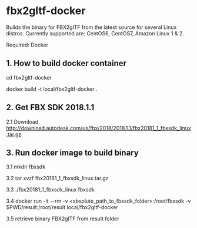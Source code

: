 # fbx2gltf-docker

Builds the binary for FBX2glTF from the latest source for several Linux distros.
Currently supported are: CentOS6, CentOS7, Amazon Linux 1 & 2.

Required: Docker


## 1. How to build docker container

cd fbx2gltf-docker

docker build -t local/fbx2gltf-docker .

## 2. Get FBX SDK 2018.1.1

2.1 Download http://download.autodesk.com/us/fbx/2018/2018.1.1/fbx20181_1_fbxsdk_linux.tar.gz


## 3. Run docker image to build binary

3.1 mkdir fbxsdk

3.2 tar xvzf fbx20181_1_fbxsdk_linux.tar.gz

3.3 ./fbx20181_1_fbxsdk_linux fbxsdk

3.4 docker run -it --rm -v <absolute_path_to_fbxsdk_folder>:/root/fbxsdk -v $PWD/result:/root/result local/fbx2gltf-docker

3.5 retrieve binary FBX2glTF from result folder
 
